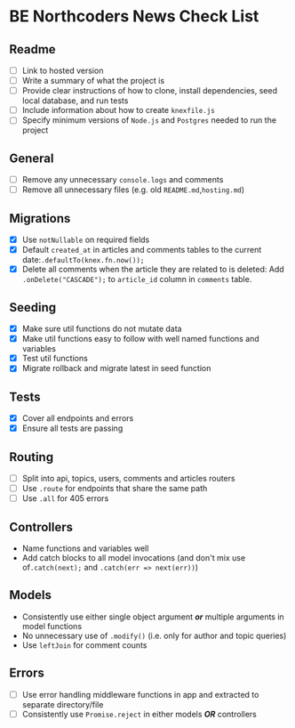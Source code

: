 # BE Northcoders News Check List

## Readme

- [ ] Link to hosted version
- [ ] Write a summary of what the project is
- [ ] Provide clear instructions of how to clone, install dependencies, seed local database, and run tests
- [ ] Include information about how to create `knexfile.js`
- [ ] Specify minimum versions of `Node.js` and `Postgres` needed to run the project

## General

- [ ] Remove any unnecessary `console.logs` and comments
- [ ] Remove all unnecessary files (e.g. old `README.md`,`hosting.md`)

## Migrations

- [x] Use `notNullable` on required fields
- [x] Default `created_at` in articles and comments tables to the current date:`.defaultTo(knex.fn.now());`
- [x] Delete all comments when the article they are related to is deleted: Add `.onDelete("CASCADE");` to `article_id` column in `comments` table.

## Seeding

- [x] Make sure util functions do not mutate data
- [x] Make util functions easy to follow with well named functions and variables
- [x] Test util functions
- [x] Migrate rollback and migrate latest in seed function

## Tests

- [x] Cover all endpoints and errors
- [x] Ensure all tests are passing

## Routing

- [ ] Split into api, topics, users, comments and articles routers
- [ ] Use `.route` for endpoints that share the same path
- [ ] Use `.all` for 405 errors

## Controllers

- Name functions and variables well
- Add catch blocks to all model invocations (and don't mix use of`.catch(next);` and `.catch(err => next(err))`)

## Models

- Consistently use either single object argument _**or**_ multiple arguments in model functions
- No unnecessary use of `.modify()` (i.e. only for author and topic queries)
- Use `leftJoin` for comment counts

## Errors

- [ ] Use error handling middleware functions in app and extracted to separate directory/file
- [ ] Consistently use `Promise.reject` in either models _**OR**_ controllers
